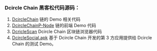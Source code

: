 ### Dcircle Chain 黑客松代码源码：

1. [DcircleChain](DcircleChain) 链的 Demo 相关代码
2. [DcircleChainP-Node](DcircleChainP-Node) 链的前端 Demo 代码
3. [DcricleScan](DcricleScan)  Dcircle Chain 区块链浏览器代码
4. [DcircleSocial.apk](https://github.com/wanxiang-blockchain/2023WXH-DcircleChain/releases/download/DcircleChain/DcircleSocial.apk) 基于 Dcircle Chain 开发的第 3 方应用提供给 Dcircle Chain 的测试 Demo。

